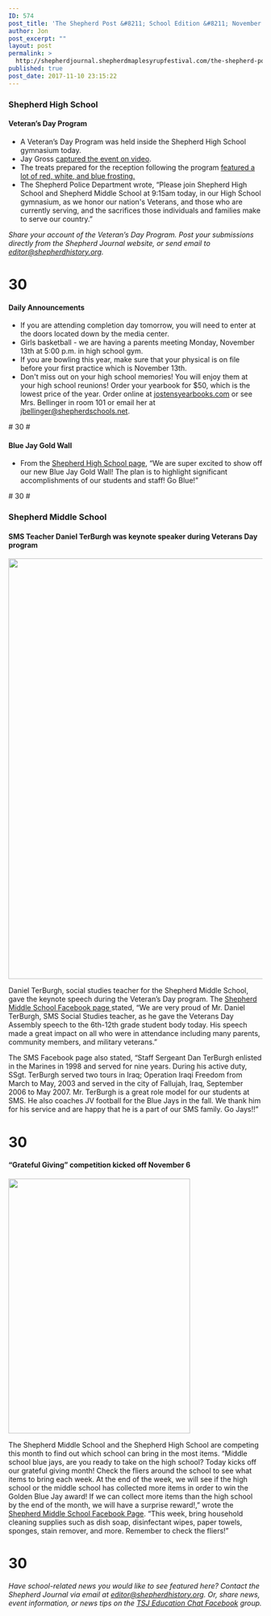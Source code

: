 ```yaml
---
ID: 574
post_title: 'The Shepherd Post &#8211; School Edition &#8211; November 10, 2017'
author: Jon
post_excerpt: ""
layout: post
permalink: >
  http://shepherdjournal.shepherdmaplesyrupfestival.com/the-shepherd-post-school-edition-november-10-2017
published: true
post_date: 2017-11-10 23:15:22
---
```

<h3>Shepherd High School</h3>
<h4>Veteran’s Day Program</h4>
<ul>
 	<li>A Veteran’s Day Program was held inside the Shepherd High School gymnasium today.</li>
 	<li>Jay Gross <a href="https://www.facebook.com/jgross811/videos/10155556143118445/">captured the event on video</a>.</li>
 	<li>The treats prepared for the reception following the program <a href="https://www.facebook.com/photo.php?fbid=10154762865631883&amp;set=p.10154762865631883&amp;type=3">featured a lot of red, white, and blue frosting.</a></li>
 	<li>The Shepherd Police Department wrote, “Please join Shepherd High School and Shepherd Middle School at 9:15am today, in our High School gymnasium, as we honor our nation's Veterans, and those who are currently serving, and the sacrifices those individuals and families make to serve our country.”</li>
</ul>
<i>Share your account of the Veteran’s Day Program. Post your submissions directly from the Shepherd Journal website, or send email to <a href="mailto:editor@shepherdhistory.org">editor@shepherdhistory.org</a>.</i>

# 30 #
<h4>Daily Announcements</h4>
<ul>
 	<li>If you are attending completion day tomorrow, you will need to enter at the doors located down by the media center.</li>
 	<li>Girls basketball - we are having a parents meeting Monday, November 13th at 5:00 p.m. in high school gym.</li>
 	<li>If you are bowling this year, make sure that your physical is on file before your first practice which is November 13th.</li>
 	<li>Don't miss out on your high school memories! You will enjoy them at your high school reunions! Order your yearbook for $50, which is the lowest price of the year. Order online at <a href="http://jostensyearbooks.com/">jostensyearbooks.com</a> or see Mrs. Bellinger in room 101 or email her at <a href="mailto:jbellinger@shepherdschools.net">jbellinger@shepherdschools.net</a>.</li>
</ul>
# 30 #
<h4>Blue Jay Gold Wall</h4>
<ul>
 	<li>From the <a href="https://www.facebook.com/shepherdmihs/posts/709367695924985">Shepherd High School page</a>, “We are super excited to show off our new Blue Jay Gold Wall! The plan is to highlight significant accomplishments of our students and staff! Go Blue!”</li>
</ul>
# 30 #
<h3></h3>
<h3>Shepherd Middle School</h3>
<h4>SMS Teacher Daniel TerBurgh was keynote speaker during Veterans Day program</h4>
<img title="" src="http://shepherdjournal.shepherdmaplesyrupfestival.com/wp-content/uploads/2017/11/null-10.png" alt="" width="624" height="832" />

Daniel TerBurgh, social studies teacher for the Shepherd Middle School, gave the keynote speech during the Veteran’s Day program. The <a href="https://www.facebook.com/sms.shepherdmi/posts/1404354703007373">Shepherd Middle School Facebook page </a>stated, “We are very proud of Mr. Daniel TerBurgh, SMS Social Studies teacher, as he gave the Veterans Day Assembly speech to the 6th-12th grade student body today. His speech made a great impact on all who were in attendance including many parents, community members, and military veterans.”

The SMS Facebook page also stated, “Staff Sergeant Dan TerBurgh enlisted in the Marines in 1998 and served for nine years. During his active duty, SSgt. TerBurgh served two tours in Iraq; Operation Iraqi Freedom from March to May, 2003 and served in the city of Fallujah, Iraq, September 2006 to May 2007. Mr. TerBurgh is a great role model for our students at SMS. He also coaches JV football for the Blue Jays in the fall. We thank him for his service and are happy that he is a part of our SMS family. Go Jays!!”

# 30 #
<h4>“Grateful Giving” competition kicked off November 6</h4>
<img title="" src="http://shepherdjournal.shepherdmaplesyrupfestival.com/wp-content/uploads/2017/11/null-11.png" alt="" width="360" height="504" />

The Shepherd Middle School and the Shepherd High School are competing this month to find out which school can bring in the most items. “Middle school blue jays, are you ready to take on the high school? Today kicks off our grateful giving month! Check the fliers around the school to see what items to bring each week. At the end of the week, we will see if the high school or the middle school has collected more items in order to win the Golden Blue Jay award! If we can collect more items than the high school by the end of the month, we will have a surprise reward!,” wrote the <a href="https://www.facebook.com/sms.shepherdmi/photos/a.618863414889843.1073741831.611844205591764/1400259486750228/?type=3">Shepherd Middle School Facebook Page</a>. “This week, bring household cleaning supplies such as dish soap, disinfectant wipes, paper towels, sponges, stain remover, and more. Remember to check the fliers!”

# 30 #

<i>Have school-related news you would like to see featured here? Contact the Shepherd Journal via email at <a href="mailto:editor@shepherdhistory.org">editor@shepherdhistory.org</a>. Or, share news, event information, or news tips on the <a href="https://www.facebook.com/groups/tsjeducation/?source_id=153140150920">TSJ Education Chat Facebook</a> group.</i>